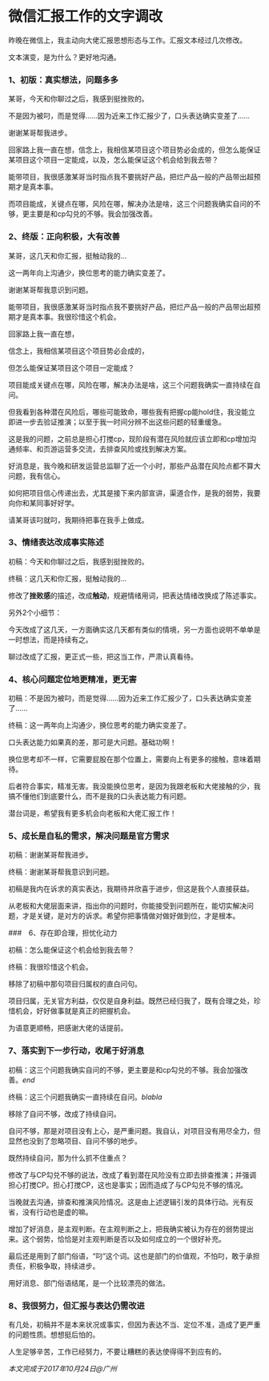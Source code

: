 # 微信汇报工作的文字调改

昨晚在微信上，我主动向大佬汇报思想形态与工作。汇报文本经过几次修改。

文本演变，是为什么？更好地沟通。

### 1、初版：真实想法，问题多多

某哥，今天和你聊过之后，我感到挺挫败的。

不是因为被叼，而是觉得……因为近来工作汇报少了，口头表达确实变差了……

谢谢某哥帮我进步。

回家路上我一直在想，信念上，我相信某项目这个项目势必会成的，但怎么能保证某项目这个项目一定能成，以及，怎么能保证这个机会给到我去带？

能带项目，我很感激某哥当时指点我不要挑好产品，把烂产品一般的产品带出超预期才是真本事。

而项目能成，关键点在哪，风险在哪，解决办法是啥，这三个问题我确实自问的不够，更主要是和cp勾兑的不够。我会加强改善。

### 2、终版：正向积极，大有改善

某哥，这几天和你汇报，挺触动我的…

这一两年向上沟通少，换位思考的能力确实变差了。

谢谢某哥帮我意识到问题。

能带项目，我很感激某哥当时指点我不要挑好产品，把烂产品一般的产品带出超预期才是真本事。我很珍惜这个机会。

回家路上我一直在想，

信念上，我相信某项目这个项目势必会成的，

但怎么能保证某项目这个项目一定能成？

项目能成关键点在哪，风险在哪，解决办法是啥，这三个问题我确实一直持续在自问。

但我看到各种潜在风险后，哪些可能致命，哪些我有把握cp能hold住，我没能立即进一步去验证推演；以至于我一时间分辨不出这些问题的轻重缓急。

这是我的问题，之前总是担心打搅cp，现阶段有潜在风险就应该立即和cp增加沟通频率、和页游运营多交流，去排查风险或找到解决方案。

好消息是，我今晚和研发运营总监聊了近一个小时，那些产品潜在风险点都不算大问题，我有信心。

如何把项目信心传递出去，尤其是接下来内部宣讲，渠道合作，是我的弱势，我要向你和某同事好好学。

请某哥该叼就叼，我期待把事在我手上做成。

### 3、情绪表达改成事实陈述

初稿：今天和你聊过之后，我感到挺挫败的。

终稿：这几天和你汇报，挺触动我的…

修改了**挫败感**的描述，改成**触动**，规避情绪用词，把表达情绪改换成了陈述事实。

另外2个小细节：

今天改成了这几天，一方面确实这几天都有类似的情境，另一方面也说明不单单是一时想法，而是持续有之。

聊过改成了汇报，更正式一些，把这当工作，严肃认真看待。

### 4、核心问题定位地更精准，更无害

初稿：不是因为被叼，而是觉得……因为近来工作汇报少了，口头表达确实变差了……

终稿：这一两年向上沟通少，换位思考的能力确实变差了。

口头表达能力如果真的差，那可是大问题。基础功啊！

换位思考却不一样，它需要屁股在那个位置上，需要向上有更多的接触，意味着期待。

后者符合事实，精准无害。我没能换位思考，是因为我跟老板和大佬接触的少，我搞不懂他们到底要什么，而不是我的口头表达能力有问题。

潜台词是，希望我有更多机会向老板和大佬汇报工作！

### 5、成长是自私的需求，解决问题是官方需求

初稿：谢谢某哥帮我进步。

终稿：谢谢某哥帮我意识到问题。

初稿是我内在诉求的真实表达，我期待并欣喜于进步，但这是我个人直接获益。

从老板和大佬层面来讲，指出你的问题时，你能接受到问题所在，能切实解决问题，才是关键，是对方的诉求。希望你把事情做对做好做到位，才是根本。

###　6、存在即合理，担忧化动力

初稿：怎么能保证这个机会给到我去带？

终稿：我很珍惜这个机会。

移除了初稿中那句项目归属权的直白问句。

项目归属，无关官方利益，仅仅是自身利益。既然已经归我了，既有合理之处，珍惜机会，好好做事就是真正的把握机会。

为语意更顺畅，把感谢大佬的话提前。

### 7、落实到下一步行动，收尾于好消息

初稿：这三个问题我确实自问的不够，更主要是和cp勾兑的不够。我会加强改善。_end_

终稿：这三个问题我确实一直持续在自问。_blabla_

移除了自问不够，改成了持续自问。

自问不够，那是对项目没有上心，是严重问题。我自认，对项目没有用尽全力，但显然也没到了忽略项目、自问不够的地步。

既然持续自问，那为什么抓不住重点？

修改了与CP勾兑不够的说法，改成了看到潜在风险没有立即去排查推演；并强调担心打搅CP。担心打搅CP，这也是事实；因而造成了与CP勾兑不够的情况。

当晚就去沟通，排查和推演风险情况。这是由上述逻辑引发的具体行动。光有反省，没有行动也是虚的嘛。

增加了好消息，是主观判断。在主观判断之上，把我确实被认为存在的弱势提出来。这个弱势，恰恰是对主观判断是否以及如何成立的一个很好补充。

最后还是用到了部门俗语，“叼”这个词。这也是部门的价值观，不怕叼，敢于承担责任，积极争取，持续进步。

用好消息、部门俗语结尾，是一个比较漂亮的做法。

### 8、我很努力，但汇报与表达仍需改进

有几处，初稿并不是本来状况或事实，但因为表达不当、定位不准，造成了更严重的问题性质。想想挺后怕的。

人生足够辛苦，工作已经努力，不要让糟糕的表达使得得不到应有的。

_本文完成于2017年10月24日@广州_
